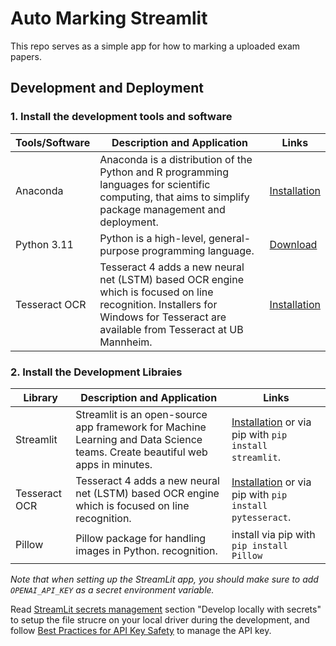 # Auto Marking Streamlit

This repo serves as a simple app for how to marking a uploaded exam papers.

## Development and Deployment

### 1. Install the development tools and software

| Tools/Software | Description and Application                                                                                                                                                       | Links                                                                      |
| -------------- | --------------------------------------------------------------------------------------------------------------------------------------------------------------------------------- | -------------------------------------------------------------------------- |
| Anaconda       | Anaconda is a distribution of the Python and R programming languages for scientific computing, that aims to simplify package management and deployment.                           | [Installation](https://docs.anaconda.com/free/anaconda/install/index.html) |
| Python 3.11    | Python is a high-level, general-purpose programming language.                                                                                                                     | [Download](https://www.python.org/downloads/)                              |
| Tesseract OCR  | Tesseract 4 adds a new neural net (LSTM) based OCR engine which is focused on line recognition. Installers for Windows for Tesseract are available from Tesseract at UB Mannheim. | [Installation](https://github.com/UB-Mannheim/tesseract/wiki)              |

### 2. Install the Development Libraies

| Library       | Description and Application                                                                                                  | Links                                                                                                               |
| ------------- | ---------------------------------------------------------------------------------------------------------------------------- | ------------------------------------------------------------------------------------------------------------------- |
| Streamlit     | Streamlit is an open-source app framework for Machine Learning and Data Science teams. Create beautiful web apps in minutes. | [Installation](https://docs.streamlit.io/library/get-started/installation) or via pip with `pip install streamlit`. |
| Tesseract OCR | Tesseract 4 adds a new neural net (LSTM) based OCR engine which is focused on line recognition.                              | [Installation](https://github.com/tesseract-ocr/tesseract) or via pip with `pip install pytesseract`.               |
| Pillow        | Pillow package for handling images in Python. recognition.                                                                   | install via pip with `pip install Pillow`                                                                           |

_Note that when setting up the StreamLit app, you should make sure to add `OPENAI_API_KEY` as a secret environment variable._

Read [StreamLit secrets management](https://docs.streamlit.io/streamlit-community-cloud/deploy-your-app/secrets-management) section "Develop locally with secrets" to setup the file strucre on your local driver during the development, and follow [Best Practices for API Key Safety](https://help.openai.com/en/articles/5112595-best-practices-for-api-key-safety) to manage the API key.
